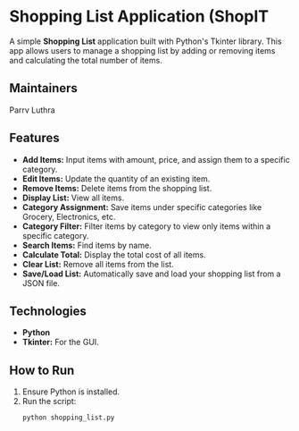 # Shopping List Application (ShopIT

A simple **Shopping List** application built with Python's Tkinter library. This app allows users to manage a shopping list by adding or removing items and calculating the total number of items.

## Maintainers
Parrv Luthra 

## Features
- **Add Items:** Input items with amount, price, and assign them to a specific category.
- **Edit Items:** Update the quantity of an existing item.
- **Remove Items:** Delete items from the shopping list.
- **Display List:** View all items.
- **Category Assignment:** Save items under specific categories like Grocery, Electronics, etc.
- **Category Filter:** Filter items by category to view only items within a specific category.
- **Search Items:** Find items by name.
- **Calculate Total:** Display the total cost of all items.
- **Clear List:** Remove all items from the list.
- **Save/Load List:** Automatically save and load your shopping list from a JSON file.


## Technologies
- **Python**
- **Tkinter:** For the GUI.

## How to Run
1. Ensure Python is installed.
2. Run the script:
   ```bash
   python shopping_list.py

